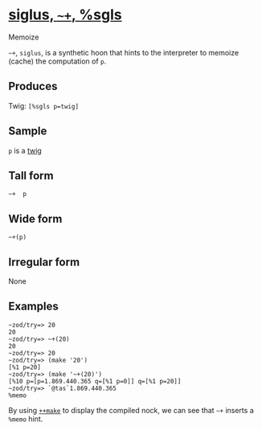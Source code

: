 [siglus, `~+`, %sgls](#sgls)
============================

Memoize

`~+`, `siglus`, is a synthetic hoon that hints to the interpreter to
memoize (cache) the computation of `p`.

Produces
--------

Twig: `[%sgls p=twig]`

Sample
------

`p` is a [twig]()

Tall form
---------

    ~+  p

Wide form
---------

    ~+(p)

Irregular form
--------------

None

Examples
--------

    ~zod/try=> 20
    20
    ~zod/try=> ~+(20)
    20
    ~zod/try=> 20
    ~zod/try=> (make '20')
    [%1 p=20]
    ~zod/try=> (make '~+(20)')
    [%10 p=[p=1.869.440.365 q=[%1 p=0]] q=[%1 p=20]]
    ~zod/try=> `@tas`1.869.440.365
    %memo

By using [`++make`]() to display the compiled nock, we can see that `~+`
inserts a `%memo` hint.
